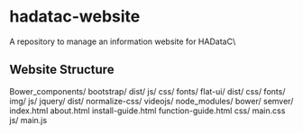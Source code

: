 # hadatac-website
A repository to manage an information website for HADataC\


## Website Structure

Bower_components/
    bootstrap/
        dist/
            js/
            css/
            fonts/
    flat-ui/
        dist/
            css/
            fonts/
            img/
            js/
    jquery/
        dist/
    normalize-css/
    videojs/
node_modules/
    bower/
    semver/
index.html
about.html
install-guide.html
function-guide.html
css/
    main.css
js/
    main.js
